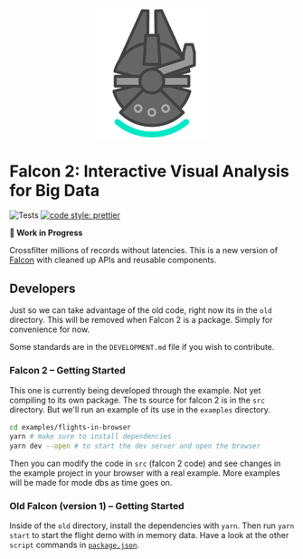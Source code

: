 <p align="center">
  <img src="logo/logo.png" width="200">
</p>

# Falcon 2: Interactive Visual Analysis for Big Data

![Tests](https://github.com/cmudig/falcon/workflows/Node.js%20CI/badge.svg)
[![code style: prettier](https://img.shields.io/badge/code_style-prettier-ff69b4.svg?style=rounded)](https://github.com/prettier/prettier)

**🚧 Work in Progress**

Crossfilter millions of records without latencies. This is a new version of [Falcon](https://github.com/vega/falcon) with cleaned up APIs and reusable components.

## Developers

Just so we can take advantage of the old code, right now its in the `old` directory. This will be removed when Falcon 2 is a package. Simply for convenience for now.

Some standards are in the `DEVELOPMENT.md` file if you wish to contribute.

### Falcon 2 – Getting Started

This one is currently being developed through the example. Not yet compiling to its own package. The ts source for falcon 2 is in the `src` directory. But we'll run an example of its use in the `examples` directory.

```bash
cd examples/flights-in-browser
yarn # make sure to install dependencies
yarn dev --open # to start the dev server and open the browser
```

Then you can modify the code in `src` (falcon 2 code) and see changes in the example project in your browser with a real example. More examples will be made for mode dbs as time goes on.

### Old Falcon (version 1) – Getting Started

Inside of the `old` directory, install the dependencies with `yarn`. Then run `yarn start` to start the flight demo with in memory data. Have a look at the other `script` commands in [`package.json`](https://github.com/vega/falcon/blob/master/package.json).
